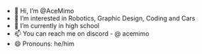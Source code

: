 - 👋 Hi, I’m @AceMimo
- 👀 I’m interested in Robotics, Graphic Design, Coding and Cars
- 🌱 I’m currently in high school
- 📫 You can reach me on discord - @ acemimo
- 😄 Pronouns: he/him

<!---
AceMimo/AceMimo is a ✨ special ✨ repository because its `README.md` (this file) appears on your GitHub profile.
You can click the Preview link to take a look at your changes.
--->
